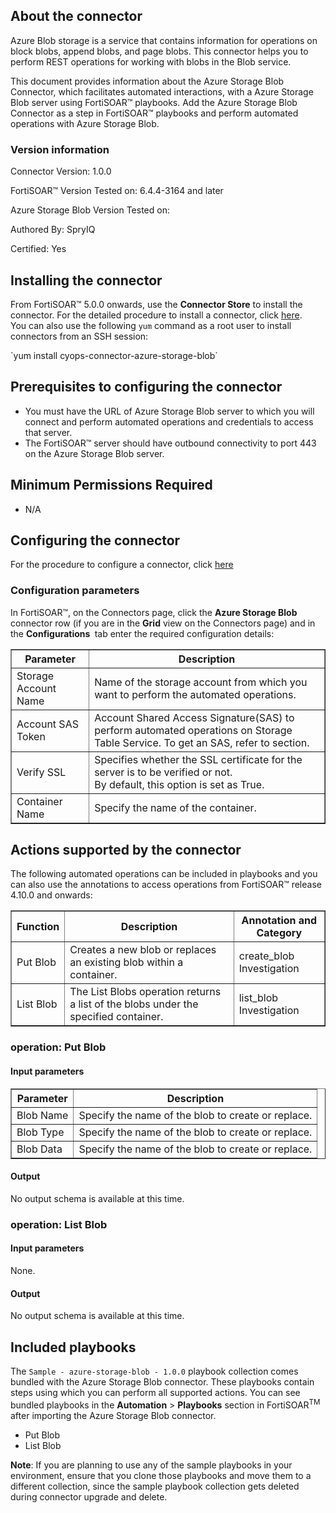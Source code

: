 ## About the connector
Azure Blob storage is a service that contains information for operations on block blobs, append blobs, and page blobs. This connector helps you to perform REST operations for working with blobs in the Blob service.
<p>This document provides information about the Azure Storage Blob Connector, which facilitates automated interactions, with a Azure Storage Blob server using FortiSOAR&trade; playbooks. Add the Azure Storage Blob Connector as a step in FortiSOAR&trade; playbooks and perform automated operations with Azure Storage Blob.</p>

### Version information

Connector Version: 1.0.0

FortiSOAR&trade; Version Tested on: 6.4.4-3164 and later

Azure Storage Blob Version Tested on: 

Authored By: SpryIQ

Certified: Yes
## Installing the connector
<p>From FortiSOAR&trade; 5.0.0 onwards, use the <strong>Connector Store</strong> to install the connector. For the detailed procedure to install a connector, click <a href="https://docs.fortinet.com/document/fortisoar/0.0.0/installing-a-connector/1/installing-a-connector" target="_top">here</a>.<br>You can also use the following <code>yum</code> command as a root user to install connectors from an SSH session:</p>
`yum install cyops-connector-azure-storage-blob`

## Prerequisites to configuring the connector
- You must have the URL of Azure Storage Blob server to which you will connect and perform automated operations and credentials to access that server.
- The FortiSOAR&trade; server should have outbound connectivity to port 443 on the Azure Storage Blob server.

## Minimum Permissions Required
- N/A

## Configuring the connector
For the procedure to configure a connector, click [here](https://docs.fortinet.com/document/fortisoar/0.0.0/configuring-a-connector/1/configuring-a-connector)
### Configuration parameters
<p>In FortiSOAR&trade;, on the Connectors page, click the <strong>Azure Storage Blob</strong> connector row (if you are in the <strong>Grid</strong> view on the Connectors page) and in the <strong>Configurations&nbsp;</strong> tab enter the required configuration details:&nbsp;</p>
<table border=1><thead><tr><th>Parameter<br></th><th>Description<br></th></tr></thead><tbody><tr><td>Storage Account Name<br></td><td>Name of the storage account from which you want to perform the automated operations.<br>
<tr><td>Account SAS Token<br></td><td>Account Shared Access Signature(SAS) to perform automated operations on Storage Table Service. To get an SAS, refer to section.<br>
<tr><td>Verify SSL<br></td><td>Specifies whether the SSL certificate for the server is to be verified or not. <br/>By default, this option is set as True.<br></td></tr>
<tr><td>Container Name<br></td><td>Specify the name of the container.<br>
</tbody></table>

## Actions supported by the connector
The following automated operations can be included in playbooks and you can also use the annotations to access operations from FortiSOAR&trade; release 4.10.0 and onwards:
<table border=1><thead><tr><th>Function<br></th><th>Description<br></th><th>Annotation and Category<br></th></tr></thead><tbody><tr><td>Put Blob<br></td><td>Creates a new blob or replaces an existing blob within a container.<br></td><td>create_blob <br/>Investigation<br></td></tr>
<tr><td>List Blob<br></td><td>The List Blobs operation returns a list of the blobs under the specified container.<br></td><td>list_blob <br/>Investigation<br></td></tr>
</tbody></table>

### operation: Put Blob
#### Input parameters
<table border=1><thead><tr><th>Parameter<br></th><th>Description<br></th></tr></thead><tbody><tr><td>Blob Name<br></td><td>Specify the name of the blob to create or replace.<br>
</td></tr><tr><td>Blob Type<br></td><td>Specify the name of the blob to create or replace.<br>
</td></tr><tr><td>Blob Data<br></td><td>Specify the name of the blob to create or replace.<br>
</td></tr></tbody></table>

#### Output

 No output schema is available at this time.
### operation: List Blob
#### Input parameters
None.
#### Output

 No output schema is available at this time.
## Included playbooks
The `Sample - azure-storage-blob - 1.0.0` playbook collection comes bundled with the Azure Storage Blob connector. These playbooks contain steps using which you can perform all supported actions. You can see bundled playbooks in the **Automation** > **Playbooks** section in FortiSOAR<sup>TM</sup> after importing the Azure Storage Blob connector.

- Put Blob
- List Blob

**Note**: If you are planning to use any of the sample playbooks in your environment, ensure that you clone those playbooks and move them to a different collection, since the sample playbook collection gets deleted during connector upgrade and delete.
